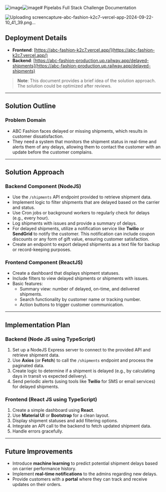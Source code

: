 ![image](https://github.com/user-attachments/assets/c3530292-777a-47b9-b1e9-bf311c8d2d3c)![image](https://github.com/user-attachments/assets/3ba8fa22-4a94-4598-bda1-862b2b72b3f5)# Pipelabs Full Stack Challenge Documentation

![Uploading screencapture-abc-fashion-k2c7-vercel-app-2024-09-22-10_41_39.png…]()


## Deployment Details

- **Frontend**: [https://abc-fashion-k2c7.vercel.app/](https://abc-fashion-k2c7.vercel.app/)
- **Backend**: [https://abc-fashion-production.up.railway.app/delayed-shipments](https://abc-fashion-production.up.railway.app/delayed-shipments)

> **Note**: This document provides a brief idea of the solution approach. The solution could be optimized after reviews.

---

## Solution Outline

### Problem Domain
- ABC Fashion faces delayed or missing shipments, which results in customer dissatisfaction.
- They need a system that monitors the shipment status in real-time and alerts them of any delays, allowing them to contact the customer with an update before the customer complains.

---

## Solution Approach

### Backend Component (NodeJS)
- Use the `/shipments` API endpoint provided to retrieve shipment data.
- Implement logic to filter shipments that are delayed based on the carrier and status.
- Use Cron jobs or background workers to regularly check for delays (e.g., every hour).
- Log shipments with issues and provide a summary of delays.
- For delayed shipments, utilize a notification service like **Twilio** or **SendGrid** to notify the customer. This notification can include coupon discounts or any form of gift value, ensuring customer satisfaction.
- Create an endpoint to export delayed shipments as a text file for backup or record-keeping purposes.

### Frontend Component (ReactJS)
- Create a dashboard that displays shipment statuses.
- Include filters to view delayed shipments or shipments with issues.
- Basic features:
  - Summary view: number of delayed, on-time, and delivered shipments.
  - Search functionality by customer name or tracking number.
  - Action buttons to trigger customer communication.

---

## Implementation Plan

### Backend (Node JS using TypeScript)
1. Set up a NodeJS Express server to connect to the provided API and retrieve shipment data.
2. Use **Axios** (or **Fetch**) to call the `/shipments` endpoint and process the paginated data.
3. Create logic to determine if a shipment is delayed (e.g., by calculating days in transit vs expected delivery).
4. Send periodic alerts (using tools like **Twilio** for SMS or email services) for delayed shipments.

### Frontend (React JS using TypeScript)
1. Create a simple dashboard using **React**.
2. Use **Material UI** or **Bootstrap** for a clean layout.
3. Display shipment statuses and add filtering options.
4. Integrate an API call to the backend to fetch updated shipment data.
5. Handle errors gracefully.

---

## Future Improvements
- Introduce **machine learning** to predict potential shipment delays based on carrier performance history.
- Implement **real-time notifications** to the admins regarding new delays.
- Provide customers with a **portal** where they can track and receive updates on their orders.
